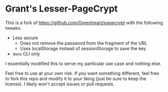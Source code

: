 # Grant's Lesser-PageCrypt

This is a fork of https://github.com/Greenheart/pagecrypt with the following tweaks:

- Less secure
  - Does not remove the password from the fragment of the URL
  - Uses localStorage instead of sessionStorage to save the key
- `deno` CLI only

I essentially modified this to serve my particular use case and nothing else.

Feel free to use at your own risk. If you want something different, feel free to fork this repo and modify it to your liking (just be sure to keep the license). I likely won't accept issues or pull requests.
